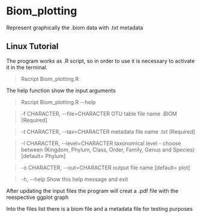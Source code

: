 # Biom_plotting
Represent graphically the .biom data with .txt metadata

## Linux Tutorial

The program works as .R script, so in order to use it is necessary to activate it in the terminal.

> Rscript Biom_plotting.R 

The help function show the input arguments

> Rscript Biom_plotting.R --help

> -f CHARACTER, --file=CHARACTER
>		OTU table file name .BIOM [Required]

>	-t CHARACTER, --tax=CHARACTER
>		metadata file name .txt [Required]

>	-l CHARACTER, --level=CHARACTER
>		taxonomical level - choose between (Kingdom, Phylum, Class, Order, Family, Genus and Species) [default= Phylum]

>	-o CHARACTER, --out=CHARACTER
>		output file name [default= plot]

>	-h, --help
>		Show this help message and exit

After updating the input files the program will creat a .pdf file with the reespective ggplot graph

Into the files list there is a biom file and a metadata file for testing purposes




 
 


